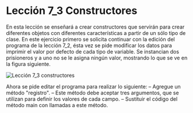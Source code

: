 # Lección 7_3 Constructores

En esta lección se enseñará a crear constructores que servirán para crear diferentes objetos con diferentes características a partir de un sólo tipo de clase.
En este ejercicio primero se solicita continuar con la edición del programa de la lección 7_2, ésta vez se pide modificar los datos para imprimir el valor por defecto de cada tipo de variable.
Se instancian dos prisioneros y a uno no se le asigna ningún valor, mostrando lo que se ve en la figura siguiente.

![Lección 7_3 constructores](https://user-images.githubusercontent.com/54320247/68540481-6da8b600-0358-11ea-919e-8fffd73ec1bc.jpg)

Ahora se pide editar el programa para realizar lo siguiente:
– Agregue un método "registro".
– Este método debe aceptar tres argumentos, que se utilizan para definir los valores de cada campo.
– Sustituir el código del método main con llamadas a este método.

